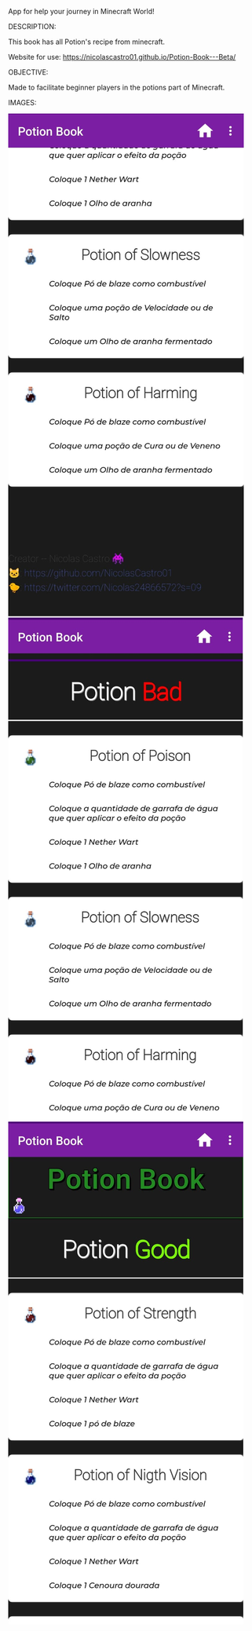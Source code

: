 App for help your journey in Minecraft World!

DESCRIPTION: 

This book has all Potion's recipe from minecraft.


Website for use: https://nicolascastro01.github.io/Potion-Book---Beta/


OBJECTIVE: 

Made to facilitate beginner players in the potions part of Minecraft.


IMAGES: 

<img src="https://github.com/NicolasCastro01/Potion-Book---Beta/blob/master/img/WhatsApp%20Image%202021-07-18%20at%2018.10.53.jpeg"/>


<img src="https://github.com/NicolasCastro01/Potion-Book---Beta/blob/master/img/WhatsApp%20Image%202021-07-18%20at%2018.10.53%20(1).jpeg"/>

<img src="https://github.com/NicolasCastro01/Potion-Book---Beta/blob/master/img/WhatsApp%20Image%202021-07-18%20at%2018.10.53%20(2).jpeg"/>
